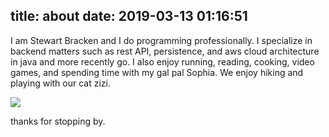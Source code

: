 title: about
date: 2019-03-13 01:16:51
---
I am Stewart Bracken and I do programming professionally. I specialize in backend matters such as rest API, persistence, and aws cloud architecture in java and more recently go. I also enjoy running, reading, cooking, video games, and spending time with my gal pal Sophia. We enjoy hiking and playing with our cat zizi.

![](/stewartbracken.github.io/images/zizi-blankets.jpeg)

thanks for stopping by.
